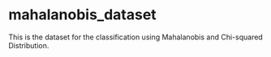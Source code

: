 # mahalanobis_dataset
This is the dataset for the classification using Mahalanobis and Chi-squared Distribution. 
